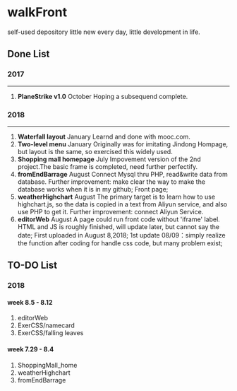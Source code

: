# walkFront
self-used depository
little new every day, little development in life.

## Done List 
### 2017
---
1. **PlaneStrike v1.0**    October   Hoping a subsequend complete.

### 2018
---
1. **Waterfall layout**         January   Learnd and done with mooc.com.
2. **Two-level menu**           January   Originally was for imitating Jindong Hompage, but layout is the same, so exercised this widely used.
3. **Shopping mall homepage**   July      Impovement version of the 2nd project.The basic frame is completed, need further perfectify.
5. **fromEndBarrage**           August    Connect Mysql thru PHP, read&write data from database. 
   Further improvement: make clear the way to make the database works when it is in my github; Front page;
6. **weatherHighchart**         August    The primary target is to learn how to use highchart.js, so the data is copied in a text from Aliyun service, and also use PHP to get it. 
   Further improvement: connect Aliyun Service.
7. **editorWeb**                August    A page could run front code without 'iframe' label. HTML and JS is roughly finished, will update later, but cannot say the date;
   First uploaded in August 8,2018; 1st update 08/09：simply realize the function after coding for handle css code, but many problem exist;

## TO-DO List
### 2018
#### week 8.5 - 8.12
1. editorWeb
2. ExerCSS/namecard
3. ExerCSS/falling leaves

#### week 7.29 - 8.4
1. ShoppingMall_home
2. weatherHighchart
3. fromEndBarrage

